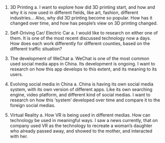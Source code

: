 1.	3D Printing
a.	I want to explore how did 3D printing start, and how and why it is now used in different fields, like art, fashion, different industries… Also, why did 3D printing become so popular. How has it changed over time, and how has people’s view on 3D printing changed. 

2.	Self-Driving Car/ Electric Car
a.	I would like to research on either one of them. It is one of the most recent discussed technology now a days. How does each work differently for different counties, based on the different traffic situation? 

3.	The development of WeChat
a.	WeChat is one of the most common used social media apps in China. Its development is ongoing. I want to research on how this app develops to this extent, and its meaning to its users. 

4.	Evolving social media in China
a.	China is having its own social media system, with its own version of different apps. Like its own searching engine, video platform, and different kind of social medias. I want to research on how this ‘system’ developed over time and compare it to the foreign social medias. 

5.	Virtual Reality 
a.	How VR is being used in different medias. How can technology be used in meaningful ways. I saw a news currently, that on company used VR as the technology to recreate a woman’s daughter who already passed away, and showed to the mother, and interacted with her. 
